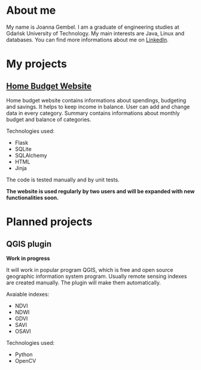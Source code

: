 # About me

My name is Joanna Gembel. I am a graduate of engineering studies at Gdańsk University of Technology. My main interests are Java, Linux and databases. 
You can find more informations about me on [LinkedIn](https://www.linkedin.com/in/joanna-gembel/).


# My projects

## [Home Budget Website](https://github.com/jgmbl/home-budget)

Home budget website contains informations about spendings, budgeting and savings. It helps to keep income in balance. User can add and change data in every category. Summary contains informations about monthly budget and balance of categories.

Technologies used:
 - Flask
 - SQLite
 - SQLAlchemy
 - HTML
 - Jinja

The code is tested manually and by unit tests.

**The website is used regularly by two users and will be expanded with new functionalities soon.** 

# Planned projects

## QGIS plugin
**Work in progress**

It will work in popular program QGIS, which is free and open source geographic information system program. Usually remote sensing indexes are created manually. The plugin will make them automatically.

Avaiable indexes:

 - NDVI
 - NDWI
 - GDVI
 - SAVI
 - OSAVI

Technologies used:

 - Python
 - OpenCV
